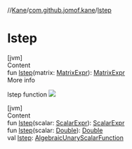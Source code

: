 //[Kane](../index.md)/[com.github.jomof.kane](index.md)/[lstep](lstep.md)



# lstep  
[jvm]  
Content  
fun [lstep](lstep.md)(matrix: [MatrixExpr](-matrix-expr/index.md)): [MatrixExpr](-matrix-expr/index.md)  
More info  


lstep function ![](https://jomof.github.io/kane/figures/lstep-profile.svg)

  


[jvm]  
Content  
fun [lstep](lstep.md)(scalar: [ScalarExpr](-scalar-expr/index.md)): [ScalarExpr](-scalar-expr/index.md)  
fun [lstep](lstep.md)(scalar: [Double](https://kotlinlang.org/api/latest/jvm/stdlib/kotlin/-double/index.html)): [Double](https://kotlinlang.org/api/latest/jvm/stdlib/kotlin/-double/index.html)  
val [lstep](lstep.md): [AlgebraicUnaryScalarFunction](../com.github.jomof.kane.impl.functions/-algebraic-unary-scalar-function/index.md)  



